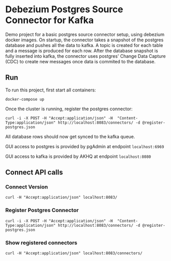 # Debezium Postgres Source Connector for Kafka
Demo project for a basic postgres source connector setup, using debezium docker images.
On startup, the connector takes a snapshot of the postgres database and pushes all the data to kafka.
A topic is created for each table and a message is produced for each row. 
After the database snapshot is fully inserted into kafka, the connector uses postgres' Change Data Capture (CDC) to create new messages once data is commited to the database.

## Run 
To run this project, first start all containers:
```console
docker-compose up
```
Once the cluster is running, register the postgres connector:
```console
curl -i -X POST -H "Accept:application/json" -H  "Content-Type:application/json" http://localhost:8083/connectors/ -d @register-postgres.json
```
All database rows should now get synced to the kafka queue.

GUI access to postgres is provided by pgAdmin at endpoint `localhost:6969`

GUI access to kafka is provided by AKHQ at endpoint `localhost:8080`

## Connect API calls
### Connect Version
```console
curl -H "Accept:application/json" localhost:8083/
```
### Register Postgres Connector
```console
curl -i -X POST -H "Accept:application/json" -H  "Content-Type:application/json" http://localhost:8083/connectors/ -d @register-postgres.json
```
### Show registered connectors
```console
curl -H "Accept:application/json" localhost:8083/connectors/
```